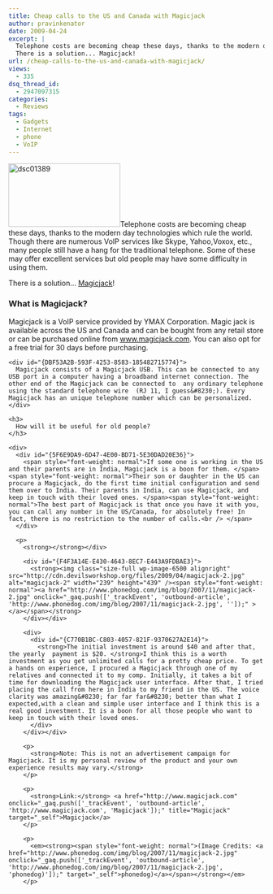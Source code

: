 ```yaml
---
title: Cheap calls to the US and Canada with Magicjack
author: pravinkenator
date: 2009-04-24
excerpt: |
  Telephone costs are becoming cheap these days, thanks to the modern day technologies which rule the world. Though there are numerous VoIP services like Skype, Yahoo,Voxox, etc., many people still have a hang for the traditional telephone. Some of these may offer excellent services but old people may have some difficulty in using them.
  There is a solution... Magicjack!
url: /cheap-calls-to-the-us-and-canada-with-magicjack/
views:
  - 335
dsq_thread_id:
  - 2947097315
categories:
  - Reviews
tags:
  - Gadgets
  - Internet
  - phone
  - VoIP
---
```

<img class="alignright size-full wp-image-6501" src="http://cdn.devilsworkshop.org/files/2009/04/dsc01389.jpg" alt="dsc01389" width="220" height="125" />Telephone costs are becoming cheap these days, thanks to the modern day technologies which rule the world. Though there are numerous VoIP services like Skype, Yahoo,Voxox, etc., many people still have a hang for the traditional telephone. Some of these may offer excellent services but old people may have some difficulty in using them.

There is a solution&#8230; <a href="http://www.magicjack.com" onclick="_gaq.push(['_trackEvent', 'outbound-article', 'http://www.magicjack.com', 'Magicjack']);" title="Magicjack"  target="_self">Magicjack</a>!

<div id="{DB16B9AD-68D8-40F3-A11A-0BDACDBEEBB1}">
  <h3>
    <strong>What is Magicjack?</strong>
  </h3>
  
  <div id="{FE058358-CB3E-4887-9EC3-C50FDCA5759D}">
    <div id="{FCE61C00-31EC-4CB5-8FB9-43FD9F6FB2A8}">
      Magicjack is a VoIP service provided by YMAX Corporation. Magic jack is available across the US and Canada and can be bought from any retail store or can be purchased online from <a href="http://www.magicjack.com" onclick="_gaq.push(['_trackEvent', 'outbound-article', 'http://www.magicjack.com', 'www.magicjack.com']);" title="Magicjack"  target="_self">www.magicjack.com</a>. You can also opt for a free trial for 30 days before purchasing.
    </div>
    
    <div id="{DBF53A2B-593F-4253-8583-185482715774}">
      Magicjack consists of a Magicjack USB. This can be connected to any USB port in a computer having a broadband internet connection. The other end of the Magicjack can be connected to  any ordinary telephone using the standard telephone wire  (RJ 11, I guess&#8230;). Every Magicjack has an unique telephone number which can be personalized.
    </div>
    
    <h3>
      How will it be useful for old people?
    </h3>
    
    <div>
      <div id="{5F6E9DA9-6D47-4E00-BD71-5E30DAD20E36}">
        <span style="font-weight: normal">If some one is working in the US and their parents are in India, Magicjack is a boon for them. </span><span style="font-weight: normal">Their son or daughter in the US can procure a Magicjack, do the first time initial configuration and send them over to India. Their parents in India, can use Magicjack, and keep in touch with their loved ones. </span><span style="font-weight: normal">The best part of Magicjack is that once you have it with you, you can call any number in the US/Canada, for absolutely free! In fact, there is no restriction to the number of calls.<br /> </span>
      </div>
      
      <p>
        <strong></strong></div> 
        
        <div id="{F4F3A14E-E430-4643-8EC7-E443A9FDBAE3}">
          <strong><img class="size-full wp-image-6500 alignright" src="http://cdn.devilsworkshop.org/files/2009/04/magicjack-2.jpg" alt="magicjack-2" width="239" height="439" /><span style="font-weight: normal"><a href="http://www.phonedog.com/img/blog/2007/11/magicjack-2.jpg" onclick="_gaq.push(['_trackEvent', 'outbound-article', 'http://www.phonedog.com/img/blog/2007/11/magicjack-2.jpg', '']);" ></a></span></strong>
        </div></div> 
        
        <div>
          <div id="{C770B1BC-C803-4057-821F-9370627A2E14}">
            <strong>The initial investment is around $40 and after that, the yearly  payment is $20. </strong>I think this is a worth investment as you get unlimited calls for a pretty cheap price. To get a hands on experience, I procured a Magicjack through one of my relatives and connected it to my comp. Initially, it takes a bit of time for downloading the Magicjack user interface. After that, I tried placing the call from here in India to my friend in the US. The voice clarity was amazing&#8230; far far far&#8230; better than what I expected,with a clean and simple user interface and I think this is a real good investment. It is a boon for all those people who want to keep in touch with their loved ones.
          </div>
        </div></div> 
        
        <p>
          <strong>Note: This is not an advertisement campaign for Magicjack. It is my personal review of the product and your own experience results may vary.</strong>
        </p>
        
        <p>
          <strong>Link:</strong> <a href="http://www.magicjack.com" onclick="_gaq.push(['_trackEvent', 'outbound-article', 'http://www.magicjack.com', 'Magicjack']);" title="Magicjack"  target="_self">Magicjack</a>
        </p>
        
        <p>
          <em><strong><span style="font-weight: normal">(Image Credits: <a href="http://www.phonedog.com/img/blog/2007/11/magicjack-2.jpg" onclick="_gaq.push(['_trackEvent', 'outbound-article', 'http://www.phonedog.com/img/blog/2007/11/magicjack-2.jpg', 'phonedog)']);" target="_self">phonedog)</a></span></strong></em>
        </p>
